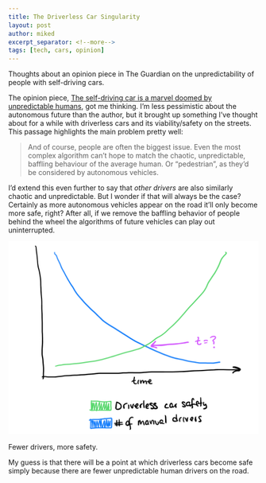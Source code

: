 ```yaml
---
title: The Driverless Car Singularity
layout: post
author: miked
excerpt_separator: <!--more-->
tags: [tech, cars, opinion]
---
```


<p class="excerpt">
Thoughts about an opinion piece in The Guardian on the unpredictability of people with self-driving cars.
</p>

<!--more-->

The opinion piece, [The self-driving car is a marvel doomed by unpredictable humans](https://www.theguardian.com/commentisfree/2019/feb/13/the-self-driving-car-is-a-marvel-doomed-by-unpredictable-humans), got me thinking. I’m less pessimistic about the autonomous future than the author, but it brought up something I’ve thought about for a while with driverless cars and its viability/safety on the streets. This passage highlights the main problem pretty well:

> And of course, people are often the biggest issue. Even the most complex algorithm can’t hope to match the chaotic, unpredictable, baffling behaviour of the average human. Or “pedestrian”, as they’d be considered by autonomous vehicles.  

I’d extend this even further to say that _other drivers_ are also similarly chaotic and unpredictable. But I wonder if that will always be the case? Certainly as more autonomous vehicles appear on the road it’ll only become more safe, right? After all, if we remove the baffling behavior of people behind the wheel the algorithms of future vehicles can play out uninterrupted.


<div class="centerpiece">
<img src="/assets/2019-02-13-driverless.png" alt="The Driverless Car Singularity">
</div>

Fewer drivers, more safety.

My guess is that there will be a point at which driverless cars become safe  simply because there are fewer unpredictable human drivers on the road.
